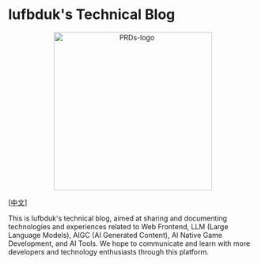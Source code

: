 
# lufbduk's Technical Blog

<p align="center"><img src="/press/public/logo.avif" alt="PRDs-logo" width="320px"/></p>

[[中文](/README-CN.md)]

This is lufbduk's technical blog, aimed at sharing and documenting technologies and experiences related to Web Frontend, LLM (Large Language Models), AIGC (AI Generated Content), AI Native Game Development, and AI Tools. We hope to communicate and learn with more developers and technology enthusiasts through this platform.
